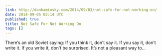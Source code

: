 ```yaml
---
link: http://dankaminsky.com/2014/09/03/not-safe-for-not-working-on/
date: 2014-09-05 02:14 UTC
published: true
title: Not Safe For Not Working On
tags: []
---
```


There’s an old Soviet saying:
If you think it, don’t say it. If you say it, don’t write it. If you write it, don’t be surprised.
It’s not a pleasant way to…
